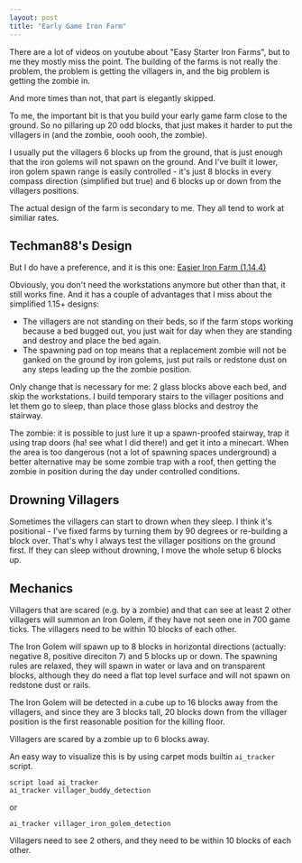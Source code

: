 ```yaml
---
layout: post
title: "Early Game Iron Farm"
---
```


There are a lot of videos on youtube about "Easy Starter Iron Farms", but to me they
mostly miss the point.  The building of the farms is not really the problem,
the problem is getting the villagers in, and the big problem is getting the zombie
in.

And more times than not, that part is elegantly skipped.

To me, the important bit is that you build your early game farm close to the ground.
So no pillaring up 20 odd blocks, that just makes it harder to put the villagers in
(and the zombie, oooh oooh, the zombie).

I usually put the villagers 6 blocks up from the ground, that is just enough that
the iron golems will not spawn on the ground.  And I've built it lower, iron golem
spawn range is easily controlled - it's just 8 blocks in every compass direction
(simplified but true) and 6 blocks up or down from the villagers positions.

The actual design of the farm is secondary to me.  They all tend to work at
similiar rates.

## Techman88's Design

But I do have a preference, and it is this one: [Easier Iron Farm (1.14.4)](https://www.youtube.com/watch?v=3I2jsINPGro)

Obviously, you don't need the workstations anymore but other than that, it still works fine.
And it has a couple of advantages that I miss about the simplified 1.15+ designs:

* The villagers are not standing on their beds, so if the farm stops working because
  a bed bugged out, you just wait for day when they are standing and destroy and
  place the bed again.
* The spawning pad on top means that a replacement zombie will not be ganked on the ground
  by iron golems, just put rails or redstone dust on any steps leading up the the zombie position.

Only change that is necessary for me: 2 glass blocks above each bed, and skip the workstations.
I build temporary stairs to the villager positions and let them go to sleep, than place those
glass blocks and destroy the stairway.

The zombie: it is possible to just lure it up a spawn-proofed stairway, trap it using
trap doors (ha! see what I did there!) and get it into a minecart.  When the area is too
dangerous (not a lot of spawning spaces underground) a better alternative may be
some zombie trap with a roof, then getting the zombie in position during the day
under controlled conditions.


## Drowning Villagers 

Sometimes the villagers can start to drown when they sleep.  I think it's positional - I've fixed
farms by turning them by 90 degrees or re-building a block over.  That's why I always test the villager positions on the ground first.  If they can sleep without drowning, I move the whole setup 6 blocks up.

## Mechanics

Villagers that are scared (e.g. by a zombie) and that can see at least 2 other villagers
will summon an Iron Golem, if they have not seen one in 700 game ticks.  The villagers need
to be within 10 blocks of each other.

The Iron Golem will spawn up to 8 blocks in horizontal directions (actually: negative 8, positive direciton 7) and 5 blocks up or down.  The spawning rules are relaxed, they will spawn in water or lava and on transparent blocks, although they do need a flat top level surface and will not spawn on redstone dust or rails.

The Iron Golem will be detected in a cube up to 16 blocks away from the villagers,
and since they are 3 blocks tall, 20 blocks down from the villager position is the first
reasonable position for the killing floor.

Villagers are scared by a zombie up to 6 blocks away.

An easy way to visualize this is by using carpet mods builtin `ai_tracker` script.

    script load ai_tracker
    ai_tracker villager_buddy_detection

or

    ai_tracker villager_iron_golem_detection

Villagers need to see 2 others, and they need to be within 10 blocks of each other.
